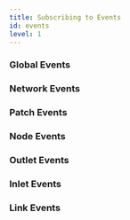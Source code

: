 ```yaml
---
title: Subscribing to Events
id: events
level: 1
---
```


### Global Events

### Network Events

### Patch Events

### Node Events

### Outlet Events

### Inlet Events

### Link Events
